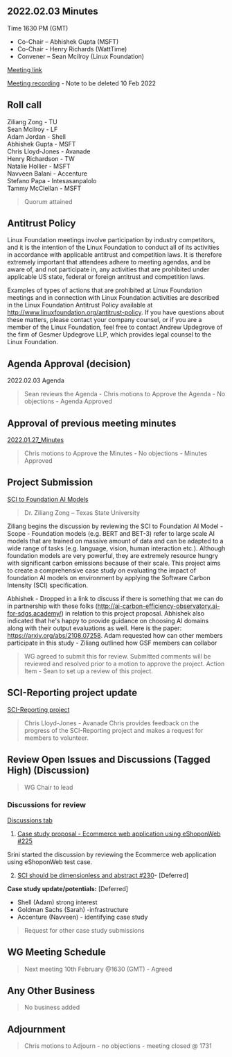 ## 2022.02.03 Minutes

Time 1630 PM (GMT)

- Co-Chair – Abhishek Gupta (MSFT)
- Co-Chair - Henry Richards (WattTime)
- Convener – Sean Mcilroy (Linux Foundation)

[Meeting link](https://zoom.us/j/97813672712?pwd=MkRpUzczUmQ5QVFQb3pheEpDa05tUT09)

[Meeting recording](https://drive.google.com/drive/folders/1O9vgxsMU7HQHAO2qHU-Suiy1g4EVw-wD?usp=sharing) - Note to be deleted 10 Feb 2022

## Roll call

Ziliang Zong - TU <br>
Sean Mcilroy - LF<br>
Adam Jordan - Shell<br>
Abhishek Gupta - MSFT<br>
Chris Lloyd-Jones - Avanade<br>
Henry Richardson - TW<br>
Natalie Hollier - MSFT<br>
Navveen Balani - Accenture<br>
Stefano Papa - Intesasanpalolo<br>
Tammy McClellan - MSFT<br>

> Quorum attained
  
## Antitrust Policy
Linux Foundation meetings involve participation by industry competitors, and it is the intention of the Linux Foundation to conduct 
all of its activities in accordance with applicable antitrust and competition laws. 
It is therefore extremely important that attendees adhere to meeting agendas, and be aware of, and not participate in, any activities 
that are prohibited under applicable US state, federal or foreign antitrust and competition laws.

Examples of types of actions that are prohibited at Linux Foundation meetings and in connection with Linux Foundation activities are 
described in the Linux Foundation Antitrust Policy available at http://www.linuxfoundation.org/antitrust-policy. 
If you have questions about these matters, please contact your company counsel, or if you are a member of the Linux Foundation, 
feel free to contact Andrew Updegrove of the firm of Gesmer Updegrove LLP, which provides legal counsel to the Linux Foundation.
  
## Agenda Approval (decision) 
2022.02.03 Agenda

> Sean reviews the Agenda - Chris motions to Approve the Agenda - No objections - Agenda Approved
  
## Approval of previous meeting minutes
[2022.01.27_Minutes](https://github.com/Green-Software-Foundation/standards_wg/blob/main/Agenda_Minutes/2022.01.27_minutes.md)

> Chris motions to Approve the Minutes - No objections - Minutes Approved

## Project Submission

[SCI to Foundation AI Models](c) 

> Dr. Ziliang Zong – Texas State University

Ziliang begins the discussion by reviewing the SCI to Foundation AI Model - 
Scope - Foundation models (e.g. BERT and BET-3) refer to large scale AI models that are trained on massive amount of data and can be adapted to a wide range of tasks (e.g. language, vision, human interaction etc.). Although foundation models are very powerful, they are extremely resource hungry with significant carbon emissions because of their scale. This project aims to create a comprehensive case study on evaluating the impact of foundation AI models on environment by applying the Software Carbon Intensity (SCI) specification. 

Abhishek - Dropped in a link to discuss if there is something that we can do in partnership with these folks (http://ai-carbon-efficiency-observatory.ai-for-sdgs.academy/) in relation to this project proposal. Abhishek also indicated that he's happy to provide guidance on choosing AI domains along with their output evaluations as well. Here is the paper: https://arxiv.org/abs/2108.07258. Adam requested how can other members participate in this study - Ziliang outlined how GSF members can collabor

> WG agreed to submit this for review. Submitted comments will be reviewed and resolved prior to a motion to approve the project.
> Action Item - Sean to set up a review of this project.
 
## SCI-Reporting project update

[SCI-Reporting project](https://github.com/Green-Software-Foundation/sci-reporting)

> Chris Lloyd-Jones - Avanade
Chris provides feedback on the progress of the SCI-Reporting project and makes a request for members to volunteer. 

## Review Open Issues and Discussions (Tagged High) (Discussion)

> WG Chair to lead

### Discussions for review

[Discussions tab](https://github.com/Green-Software-Foundation/software_carbon_intensity/discussions)

1. [Case study proposal - Ecommerce web application using eShoponWeb #225](https://github.com/Green-Software-Foundation/software_carbon_intensity/discussions/225)

Srini started the discussion by reviewing the Ecommerce web application using eShoponWeb test case. 

2. [SCI should be dimensionless and abstract #230](https://github.com/Green-Software-Foundation/software_carbon_intensity/discussions/230)- [Deferred]

**Case study update/potentials:** [Deferred]

- Shell (Adam) strong interest
- Goldman Sachs (Sarah) -infrastructure
- Accenture (Navveen) - identifying case study

> Request for other case study submissions

## WG Meeting Schedule

> Next meeting 10th February @1630 (GMT) - Agreed

## Any Other Business

> No business added

## Adjournment

> Chris motions to Adjourn - no objections - meeting closed @ 1731
